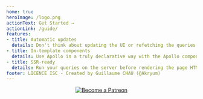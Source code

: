 ```yaml
---
home: true
heroImage: /logo.png
actionText: Get Started →
actionLink: /guide/
features:
- title: Automatic updates
  details: Don't think about updating the UI or refetching the queries!
- title: In-template components
  details: Use Apollo in a truly declarative way with the Apollo components
- title: SSR-ready
  details: Run your queries on the server before rendering the page HTML
footer: LICENCE ISC - Created by Guillaume CHAU (@Akryum)
---
```


<p style="text-align: center;">
  <a href="https://www.patreon.com/akryum" target="_blank">
    <img src="https://c5.patreon.com/external/logo/become_a_patron_button.png" alt="Become a Patreon">
  </a>
</p>
